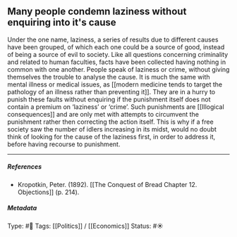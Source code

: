 ## Many people condemn laziness without enquiring into it's cause  # 

Under the one name, laziness, a series of results due to different causes have been grouped, of which each one could be a source of good, instead of being a source of evil to society. Like all questions concerning criminality and related to human faculties, facts have been collected having nothing in common with one another. People speak of laziness or crime, without giving themselves the trouble to analyse the cause. It is much the same with mental illness or medical issues, as [[modern medicine tends to target the pathology of an illness rather than preventing it]]. They are in a hurry to punish these faults without enquiring if the punishment itself does not contain a premium on ‘laziness’ or ‘crime’. Such punishments are [[Illogical consequences]] and are only met with attempts to circumvent the punishment rather then correcting the action itself. This is why if a free society saw the number of idlers increasing in its midst, would no doubt think of looking for the cause of the laziness first, in order to address it, before having recourse to punishment.

___

##### References

- Kropotkin, Peter. (1892). [[The Conquest of Bread Chapter 12. Objections]] (p. 214).

##### Metadata

Type: #🔴 
Tags: [[Politics]] / [[Economics]] 
Status: #☀️ 